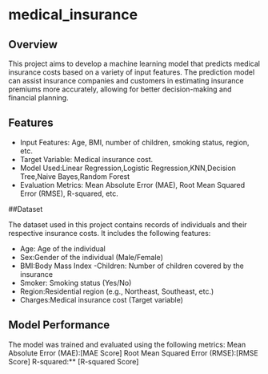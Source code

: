 # medical_insurance
## Overview

This project aims to develop a machine learning model that predicts medical insurance costs based on a variety of input features. The prediction model can assist insurance companies and customers in estimating insurance premiums more accurately, allowing for better decision-making and financial planning.

## Features

- Input Features: Age, BMI, number of children, smoking status, region, etc.
- Target Variable: Medical insurance cost.
- Model Used:Linear Regression,Logistic Regression,KNN,Decision Tree,Naive Bayes,Random Forest
- Evaluation Metrics: Mean Absolute Error (MAE), Root Mean Squared Error (RMSE), R-squared, etc.

##Dataset

The dataset used in this project contains records of individuals and their respective insurance costs. It includes the following features:

- Age: Age of the individual
- Sex:Gender of the individual (Male/Female)
- BMI:Body Mass Index
-Children: Number of children covered by the insurance
- Smoker: Smoking status (Yes/No)
- Region:Residential region (e.g., Northeast, Southeast, etc.)
- Charges:Medical insurance cost (Target variable)




## Model Performance

The model was trained and evaluated using the following metrics:
Mean Absolute Error (MAE):[MAE Score]
Root Mean Squared Error (RMSE):[RMSE Score]
R-squared:** [R-squared Score]
